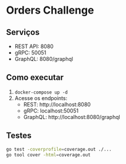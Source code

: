 # Orders Challenge

## Serviços
- REST API: 8080
- gRPC: 50051
- GraphQL: 8080/graphql

## Como executar
1. `docker-compose up -d`
2. Acesse os endpoints:
   - REST: http://localhost:8080
   - gRPC: localhost:50051
   - GraphQL: http://localhost:8080/graphql

## Testes
```bash
go test -coverprofile=coverage.out ./...
go tool cover -html=coverage.out